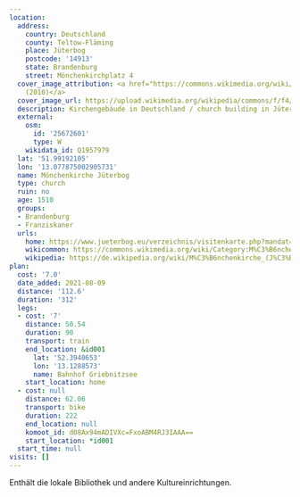 ```yaml
---
location:
  address:
    country: Deutschland
    county: Teltow-Fläming
    place: Jüterbog
    postcode: '14913'
    state: Brandenburg
    street: Mönchenkirchplatz 4
  cover_image_attribution: <a href="https://commons.wikimedia.org/wiki/File:M%C3%B6chenkirche_Am_Frauentor_J%C3%BCterbog.jpg">Clemensfranz
    (2010)</a>
  cover_image_url: https://upload.wikimedia.org/wikipedia/commons/f/f4/M%C3%B6chenkirche_Am_Frauentor_J%C3%BCterbog.jpg
  description: Kirchengebäude in Deutschland / church building in Jüterbog, Germany
  external:
    osm:
      id: '25672601'
      type: W
    wikidata_id: Q1957979
  lat: '51.99192105'
  lon: '13.077875002905731'
  name: Mönchenkirche Jüterbog
  type: church
  ruin: no
  age: 1510
  groups:
  - Brandenburg
  - Franziskaner
  urls:
    home: https://www.jueterbog.eu/verzeichnis/visitenkarte.php?mandat=143610
    wikicommon: https://commons.wikimedia.org/wiki/Category:M%C3%B6nchenkirche
    wikipedia: https://de.wikipedia.org/wiki/M%C3%B6nchenkirche_(J%C3%BCterbog)
plan:
  cost: '7.0'
  date_added: 2021-08-09
  distance: '112.6'
  duration: '312'
  legs:
  - cost: '7'
    distance: 50.54
    duration: 90
    transport: train
    end_location: &id001
      lat: '52.3940653'
      lon: '13.1288573'
      name: Bahnhof Griebnitzsee
    start_location: home
  - cost: null
    distance: 62.06
    transport: bike
    duration: 222
    end_location: null
    komoot_id: d08Ax94mADIVXc=FxoABM4RJ3IAAA==
    start_location: *id001
  start_time: null
visits: []
---
```


Enthält die lokale Bibliothek und andere Kultureinrichtungen.
